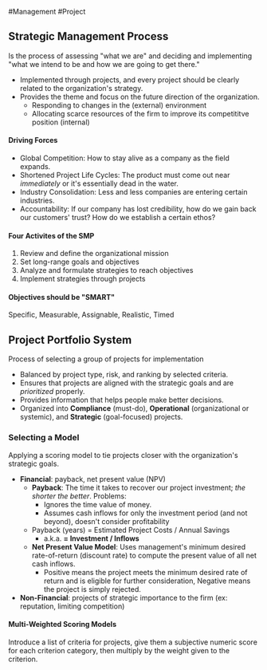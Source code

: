 #Management  #Project 
## Strategic Management Process
Is the process of assessing "what we are" and deciding and implementing "what we intend to be and how we are going to get there."
- Implemented through projects, and every project should be clearly related to the organization's strategy.
- Provides the theme and focus on the future direction of the organization.
	- Responding to changes in the (external) environment
	- Allocating scarce resources of the firm to improve its competititve position (internal)

#### Driving Forces
- Global Competition: How to stay alive as a company as the field expands.
- Shortened Project Life Cycles: The product must come out near *immediately* or it's essentially dead in the water.
- Industry Consolidation: Less and less companies are entering certain industries.
- Accountability: If our company has lost credibility, how do we gain back our customers' trust? How do we establish a certain ethos?

#### Four Activites of the SMP
1. Review and define the organizational mission
2. Set long-range goals and objectives
3. Analyze and formulate strategies to reach objectives
4. Implement strategies through projects

#### Objectives should be "SMART"
Specific, Measurable, Assignable, Realistic, Timed

## Project Portfolio System
Process of selecting a group of projects for implementation
- Balanced by project type, risk, and ranking by selected criteria.
- Ensures that projects are aligned with the strategic goals and are *prioritized* properly.
- Provides information that helps people make better decisions.
- Organized into **Compliance** (must-do), **Operational** (organizational or systemic), and **Strategic** (goal-focused) projects.

### Selecting a Model
Applying a scoring model to tie projects closer with the organization's strategic goals.
- **Financial**: payback, net present value (NPV)
	- **Payback**: The time it takes to recover our project investment; *the  shorter the better*. Problems:
		- Ignores the time value of money. 
		- Assumes cash inflows for only the investment period (and not beyond), doesn't consider profitability
	- Payback (years) = Estimated Project Costs / Annual Savings
		- a.k.a. **= Investment / Inflows**
	- **Net Present Value Model**: Uses management's minimum desired rate-of-return (discount rate) to compute the present value of all net cash inflows.
		- Positive means the project meets the minimum desired rate of return and is eligible for further consideration, Negative means the project is simply rejected.
- **Non-Financial**: projects of strategic importance to the firm (ex: reputation, limiting competition)

#### Multi-Weighted Scoring Models
Introduce a list of criteria for projects, give them a subjective numeric score for each criterion category, then multiply by the weight given to the criterion.